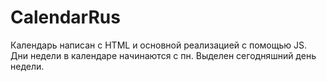 # CalendarRus
Календарь написан с HTML и основной реализацией с помощью JS. Дни недели в календаре начинаются с пн. Выделен сегодняшний день недели. 
